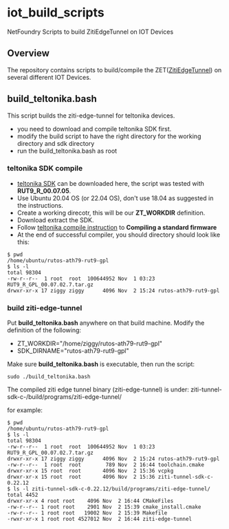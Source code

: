 # iot_build_scripts
NetFoundry Scripts to build ZitiEdgeTunnel on IOT Devices

## Overview

The repository contains scripts to build/compile the ZET([ZitiEdgeTunnel](https://github.com/openziti/ziti-tunnel-sdk-c)) on several different IOT Devices.


## build_teltonika.bash 

This script builds the ziti-edge-tunnel for teltonika devices.

- you need to download and compile teltonika SDK first.
- modify the build script to have the right directory for the working directory and sdk directory
- run the build_teltonika.bash as root

### teltonika SDK compile

- [teltonika SDK](https://wiki.teltonika-networks.com/view/Software_Development_Kit) can be downloaded here, the script was tested with **RUT9_R_00.07.05**. 
- Use Ubuntu 20.04 OS (or 22.04 OS), don't use 18.04 as suggested in the instructions.
- Create a working direcotr, this will be our **ZT_WORKDIR** definition.
- Download extract the SDK.
- Follow [teltonika compile instruction](https://wiki.teltonika-networks.com/view/RUTOS_Software_Development_Kit_instructions) to **Compiling a standard firmware** 
- At the end of successful compiler, you should directory should look like this:
```
$ pwd
/home/ubuntu/rutos-ath79-rut9-gpl
$ ls -l
total 98304
-rw-r--r--  1 root  root  100644952 Nov  1 03:23 RUT9_R_GPL_00.07.02.7.tar.gz
drwxr-xr-x 17 ziggy ziggy      4096 Nov  2 15:24 rutos-ath79-rut9-gpl
```

### build ziti-edge-tunnel

Put **build_teltonika.bash** anywhere on that build machine. Modify the definition of the following:
- ZT_WORKDIR="/home/ziggy/rutos-ath79-rut9-gpl"
- SDK_DIRNAME="rutos-ath79-rut9-gpl"

Make sure **build_teltonika.bash** is executable, then run the script:
```
sudo ./build_teltonika.bash
```

The compiled ziti edge tunnel binary (ziti-edge-tunnel) is under: ziti-tunnel-sdk-c-<version>/build/programs/ziti-edge-tunnel/

for example:
```
$ pwd
/home/ubuntu/rutos-ath79-rut9-gpl
$ ls -l
total 98304
-rw-r--r--  1 root  root  100644952 Nov  1 03:23 RUT9_R_GPL_00.07.02.7.tar.gz
drwxr-xr-x 17 ziggy ziggy      4096 Nov  2 15:24 rutos-ath79-rut9-gpl
-rw-r--r--  1 root  root        789 Nov  2 16:44 toolchain.cmake
drwxr-xr-x 15 root  root       4096 Nov  2 15:36 vcpkg
drwxr-xr-x 15 root  root       4096 Nov  2 15:36 ziti-tunnel-sdk-c-0.22.12
$ ls -l ziti-tunnel-sdk-c-0.22.12/build/programs/ziti-edge-tunnel/
total 4452
drwxr-xr-x 4 root root    4096 Nov  2 16:44 CMakeFiles
-rw-r--r-- 1 root root    2901 Nov  2 15:39 cmake_install.cmake
-rw-r--r-- 1 root root   19002 Nov  2 15:39 Makefile
-rwxr-xr-x 1 root root 4527012 Nov  2 16:44 ziti-edge-tunnel
```